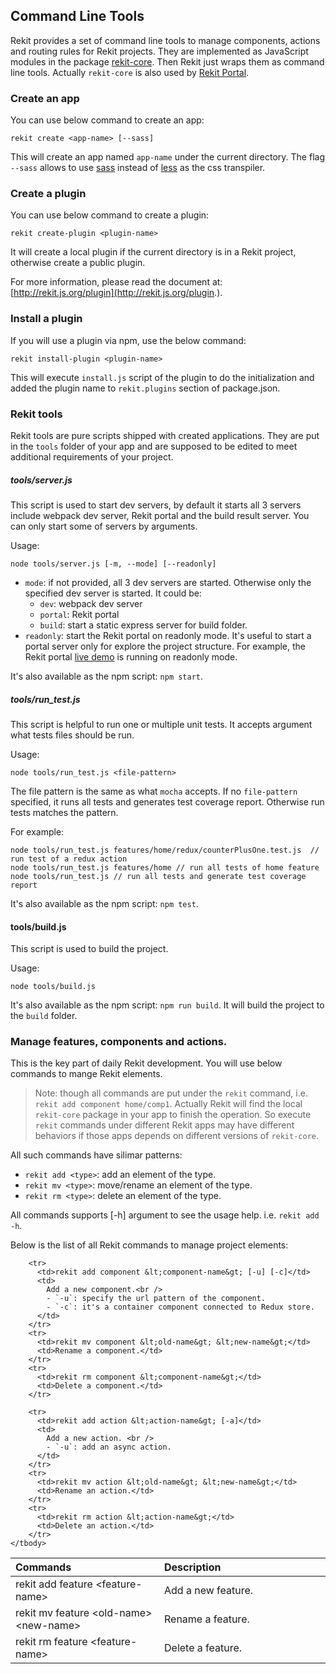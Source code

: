 ## Command Line Tools
Rekit provides a set of command line tools to manage components, actions and routing rules for Rekit projects. They are implemented as JavaScript modules in the package [rekit-core](https://github.com/supnate/rekit-core). Then Rekit just wraps them as command line tools. Actually `rekit-core` is also used by [Rekit Portal](https://github.com/supnate/rekit-portal).


### Create an app
You can use below command to create an app:
```
rekit create <app-name> [--sass]
```

This will create an app named `app-name` under the current directory. The flag `--sass` allows to use [sass](https://sass-lang.com) instead of [less](http://lesscss.org) as the css transpiler.

### Create a plugin
You can use below command to create a plugin:
```
rekit create-plugin <plugin-name>
```
It will create a local plugin if the current directory is in a Rekit project, otherwise create a public plugin.

For more information, please read the document at: [http://rekit.js.org/plugin](http://rekit.js.org/plugin.).

### Install a plugin
If you will use a plugin via npm, use the below command:
```
rekit install-plugin <plugin-name>
```

This will execute `install.js` script of the plugin to do the initialization and added the plugin name to `rekit.plugins` section of package.json.

### Rekit tools

Rekit tools are pure scripts shipped with created applications. They are put in the `tools` folder of your app and are supposed to be edited to meet additional requirements of your project.

##### tools/server.js
This script is used to start dev servers, by default it starts all 3 servers include webpack dev server, Rekit portal and the build result server. You can only start some of servers by arguments.

Usage:
```
node tools/server.js [-m, --mode] [--readonly]
```

- `mode`: if not provided, all 3 dev servers are started. Otherwise only the specified dev server is started. It could be:
  - `dev`: webpack dev server
  - `portal`: Rekit portal
  - `build`: start a static express server for build folder.
- `readonly`: start the Rekit portal on readonly mode. It's useful to start a portal server only for explore the project structure. For example, the Rekit portal [live demo](https://rekit-portal.herokuapp.com) is running on readonly mode.

It's also available as the npm script: `npm start`. 

##### tools/run_test.js
This script is helpful to run one or multiple unit tests. It accepts argument what tests files should be run.

Usage:
```
node tools/run_test.js <file-pattern>
```

The file pattern is the same as what `mocha` accepts. If no `file-pattern` specified, it runs all tests and generates test coverage report. Otherwise run tests matches the pattern.

For example:
```
node tools/run_test.js features/home/redux/counterPlusOne.test.js  // run test of a redux action
node tools/run_test.js features/home // run all tests of home feature
node tools/run_test.js // run all tests and generate test coverage report
```

It's also available as the npm script: `npm test`. 

#### tools/build.js
This script is used to build the project.

Usage:
```
node tools/build.js
```

It's also available as the npm script: `npm run build`. It will build the project to the `build` folder.

### Manage features, components and actions.
This is the key part of daily Rekit development. You will use below commands to mange Rekit elements.

> Note: though all commands are put under the `rekit` command, i.e. `rekit add component home/comp1`. Actually Rekit will find the local `rekit-core` package in your app to finish the operation. So execute `rekit` commands under different Rekit apps may have different behaviors if those apps depends on different versions of `rekit-core`.

All such commands have silimar patterns:

- `rekit add <type>`: add an element of the type.
- `rekit mv <type>`: move/rename an element of the type.
- `rekit rm <type>`: delete an element of the type.

All commands supports [-h] argument to see the usage help. i.e. `rekit add -h`.

Below is the list of all Rekit commands to manage project elements:

<table>
    <thead>
        <tr>
            <th style="text-align: left">Commands</th>
            <th style="text-align: left; width: 250px;">Description</th>
        </tr>
    </thead>
    <tbody>
        <tr>
          <td>rekit add feature &lt;feature-name&gt;</td>
          <td>Add a new feature.</td>
        </tr>
        <tr>
          <td>rekit mv feature &lt;old-name&gt; &lt;new-name&gt;</td>
          <td>Rename a feature.</td>
        </tr>
        <tr>
          <td>rekit rm feature &lt;feature-name&gt;</td>
          <td>Delete a feature.</td>
        </tr>

        <tr>
          <td>rekit add component &lt;component-name&gt; [-u] [-c]</td>
          <td>
            Add a new component.<br />
            - `-u`: specify the url pattern of the component.
            - `-c`: it's a container component connected to Redux store.
          </td>
        </tr>
        <tr>
          <td>rekit mv component &lt;old-name&gt; &lt;new-name&gt;</td>
          <td>Rename a component.</td>
        </tr>
        <tr>
          <td>rekit rm component &lt;component-name&gt;</td>
          <td>Delete a component.</td>
        </tr>

        <tr>
          <td>rekit add action &lt;action-name&gt; [-a]</td>
          <td>
            Add a new action. <br />
            - `-u`: add an async action.
          </td>
        </tr>
        <tr>
          <td>rekit mv action &lt;old-name&gt; &lt;new-name&gt;</td>
          <td>Rename an action.</td>
        </tr>
        <tr>
          <td>rekit rm action &lt;action-name&gt;</td>
          <td>Delete an action.</td>
        </tr>
    </tbody>
</table>


